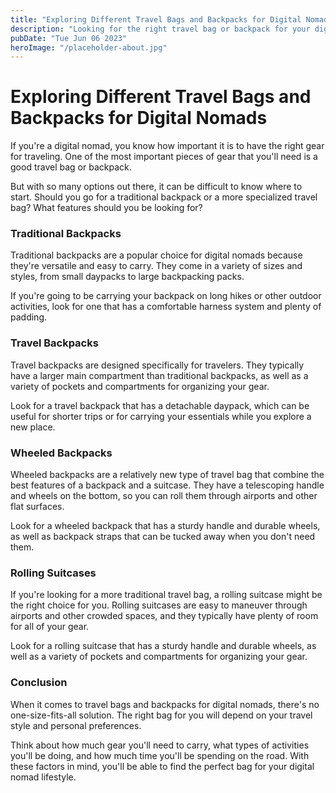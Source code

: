 ```yaml
---
title: "Exploring Different Travel Bags and Backpacks for Digital Nomads"
description: "Looking for the right travel bag or backpack for your digital nomad lifestyle? Read on to explore different options and find the perfect fit for your needs."
pubDate: "Tue Jun 06 2023"
heroImage: "/placeholder-about.jpg"
---
```


# Exploring Different Travel Bags and Backpacks for Digital Nomads

If you&#39;re a digital nomad, you know how important it is to have the right gear for traveling. One of the most important pieces of gear that you&#39;ll need is a good travel bag or backpack.

But with so many options out there, it can be difficult to know where to start. Should you go for a traditional backpack or a more specialized travel bag? What features should you be looking for?

### Traditional Backpacks

Traditional backpacks are a popular choice for digital nomads because they&#39;re versatile and easy to carry. They come in a variety of sizes and styles, from small daypacks to large backpacking packs.

If you&#39;re going to be carrying your backpack on long hikes or other outdoor activities, look for one that has a comfortable harness system and plenty of padding.

### Travel Backpacks

Travel backpacks are designed specifically for travelers. They typically have a larger main compartment than traditional backpacks, as well as a variety of pockets and compartments for organizing your gear.

Look for a travel backpack that has a detachable daypack, which can be useful for shorter trips or for carrying your essentials while you explore a new place.

### Wheeled Backpacks

Wheeled backpacks are a relatively new type of travel bag that combine the best features of a backpack and a suitcase. They have a telescoping handle and wheels on the bottom, so you can roll them through airports and other flat surfaces.

Look for a wheeled backpack that has a sturdy handle and durable wheels, as well as backpack straps that can be tucked away when you don&#39;t need them.

### Rolling Suitcases

If you&#39;re looking for a more traditional travel bag, a rolling suitcase might be the right choice for you. Rolling suitcases are easy to maneuver through airports and other crowded spaces, and they typically have plenty of room for all of your gear.

Look for a rolling suitcase that has a sturdy handle and durable wheels, as well as a variety of pockets and compartments for organizing your gear.

### Conclusion

When it comes to travel bags and backpacks for digital nomads, there&#39;s no one-size-fits-all solution. The right bag for you will depend on your travel style and personal preferences.

Think about how much gear you&#39;ll need to carry, what types of activities you&#39;ll be doing, and how much time you&#39;ll be spending on the road. With these factors in mind, you&#39;ll be able to find the perfect bag for your digital nomad lifestyle.